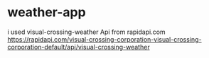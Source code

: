 # weather-app
i used visual-crossing-weather Api from rapidapi.com
https://rapidapi.com/visual-crossing-corporation-visual-crossing-corporation-default/api/visual-crossing-weather
